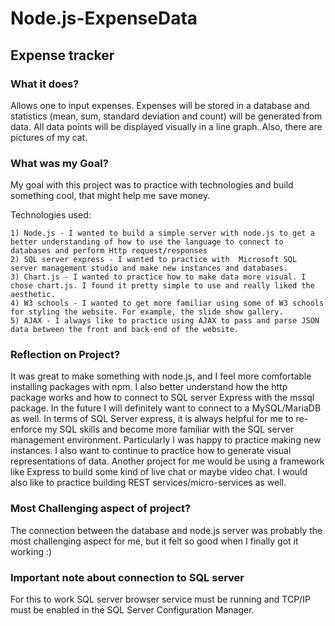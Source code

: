 # Node.js-ExpenseData
## Expense tracker

### What it does?

Allows one to input expenses. Expenses will be stored in a database and statistics (mean, sum, standard deviation and count) will be generated from data. 
All data points will be displayed visually in a line graph. Also, there are pictures of my cat. 

### What was my Goal?

My goal with this project was to practice with technologies and build something cool, that might help me save money. 

Technologies used:

	1) Node.js - I wanted to build a simple server with node.js to get a better understanding of how to use the language to connect to databases and perform Http request/responses
	2) SQL server express - I wanted to practice with  Microsoft SQL server management studio and make new instances and databases. 
	3) Chart.js - I wanted to practice how to make data more visual. I chose chart.js. I found it pretty simple to use and really liked the aesthetic. 
	4) W3 schools - I wanted to get more familiar using some of W3 schools for styling the website. For example, the slide show gallery. 
	5) AJAX - I always like to practice using AJAX to pass and parse JSON data between the front and back-end of the website. 
	
	
### Reflection on Project?

It was great to make something with node.js, and I feel more comfortable installing packages with npm. I also better understand how the http package works and how to connect to SQL server Express with the mssql package. In the future I will definitely want to connect to a MySQL/MariaDB as well. In terms of SQL Server express, it is always helpful for me to re-enforce my SQL skills and become more familiar with the SQL server management environment. Particularly I was happy to practice making new instances. I also want to continue to practice how to generate visual representations of data. Another project for me would be using a framework like Express to build some kind of live chat or maybe video chat. I would also like to practice building REST services/micro-services as well. 

### Most Challenging aspect of project?

The connection between the database and node.js server was probably the most challenging aspect for me, but it felt so good when I finally got it working :) 

### Important note about connection to SQL server
For this to work SQL server browser service must be running and TCP/IP must be enabled in the SQL Server Configuration Manager.
